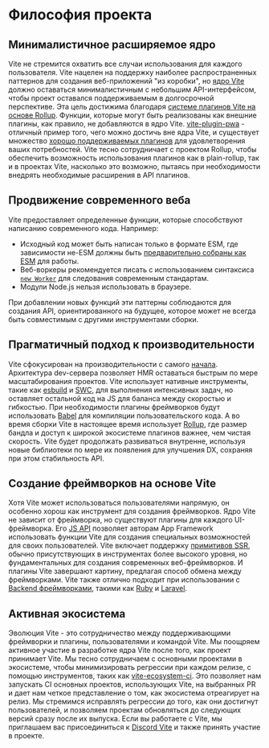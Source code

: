 # Философия проекта

## Минималистичное расширяемое ядро

Vite не стремится охватить все случаи использования для каждого пользователя. Vite нацелен на поддержку наиболее распространенных паттернов для создания веб-приложений "из коробки", но [ядро Vite](https://github.com/vitejs/vite) должно оставаться минималистичным с небольшим API-интерфейсом, чтобы проект оставался поддерживаемым в долгосрочной перспективе. Эта цель достижима благодаря [системе плагинов Vite на основе Rollup](./api-plugin.md). Функции, которые могут быть реализованы как внешние плагины, как правило, не добавляются в ядро Vite. [vite-plugin-pwa](https://vite-pwa-org.netlify.app/) - отличный пример того, чего можно достичь вне ядра Vite, и существует множество [хорошо поддерживаемых плагинов](https://github.com/vitejs/awesome-vite#plugins) для удовлетворения ваших потребностей. Vite тесно сотрудничает с проектом Rollup, чтобы обеспечить возможность использования плагинов как в plain-rollup, так и в проектах Vite, насколько это возможно, пытаясь при необходимости внедрять необходимые расширения в API плагинов.

## Продвижение современного веба

Vite предоставляет определенные функции, которые способствуют написанию современного кода. Например:

- Исходный код может быть написан только в формате ESM, где зависимости не-ESM должны быть [предварительно собраны как ESM](./dep-pre-bundling) для работы.
- Веб-воркеры рекомендуется писать с использованием синтаксиса [`new Worker`](./features#web-workers) для следования современным стандартам.
- Модули Node.js нельзя использовать в браузере.

При добавлении новых функций эти паттерны соблюдаются для создания API, ориентированного на будущее, которое может не всегда быть совместимым с другими инструментами сборки.

## Прагматичный подход к производительности

Vite сфокусирован на производительности с самого [начала](./why.md). Архитектура dev-сервера позволяет HMR оставаться быстрым по мере масштабирования проектов. Vite использует нативные инструменты, такие как [esbuild](https://esbuild.github.io/) и [SWC](https://github.com/vitejs/vite-plugin-react-swc), для выполнения интенсивных задач, но оставляет остальной код на JS для баланса между скоростью и гибкостью. При необходимости плагины фреймворков будут использовать [Babel](https://babeljs.io/) для компиляции пользовательского кода. А во время сборки Vite в настоящее время использует [Rollup](https://rollupjs.org/), где размер бандла и доступ к широкой экосистеме плагинов важнее, чем чистая скорость. Vite будет продолжать развиваться внутренне, используя новые библиотеки по мере их появления для улучшения DX, сохраняя при этом стабильность API.

## Создание фреймворков на основе Vite

Хотя Vite может использоваться пользователями напрямую, он особенно хорош как инструмент для создания фреймворков. Ядро Vite не зависит от фреймворка, но существуют плагины для каждого UI-фреймворка. Его [JS API](./api-javascript.md) позволяет авторам App Framework использовать функции Vite для создания специальных возможностей для своих пользователей. Vite включает поддержку [примитивов SSR](./ssr.md), обычно присутствующих в инструментах более высокого уровня, но фундаментальных для создания современных веб-фреймворков. И плагины Vite завершают картину, предлагая способ обмена между фреймворками. Vite также отлично подходит при использовании с [Backend фреймворками](./backend-integration.md), такими как [Ruby](https://vite-ruby.netlify.app/) и [Laravel](https://laravel.com/docs/10.x/vite).

## Активная экосистема

Эволюция Vite - это сотрудничество между поддерживающими фреймворки и плагины, пользователями и командой Vite. Мы поощряем активное участие в разработке ядра Vite после того, как проект принимает Vite. Мы тесно сотрудничаем с основными проектами в экосистеме, чтобы минимизировать регрессии при каждом релизе, с помощью инструментов, таких как [vite-ecosystem-ci](https://github.com/vitejs/vite-ecosystem-ci). Это позволяет нам запускать CI основных проектов, использующих Vite, на выбранных PR и дает нам четкое представление о том, как экосистема отреагирует на релиз. Мы стремимся исправлять регрессии до того, как они достигнут пользователей, и позволяем проектам обновляться до следующих версий сразу после их выпуска. Если вы работаете с Vite, мы приглашаем вас присоединиться к [Discord Vite](https://chat.vite.dev) и также принять участие в проекте.
